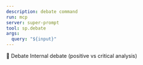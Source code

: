 ```yaml
---
description: debate command
run: mcp
server: super-prompt
tool: sp.debate
args:
  query: "${input}"
---
```


💬 Debate
Internal debate (positive vs critical analysis)
